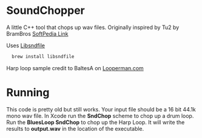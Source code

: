 # SoundChopper
A little C++ tool that chops up wav files. Originally inspired by Tu2 by BramBros [SoftPedia Link](http://www.softpedia.com/get/Multimedia/Audio/Other-AUDIO-Tools/Tu2.shtml)

Uses [Libsndfile](http://brewformulas.org/Libsndfile)
```bash
  brew install libsndfile
```

Harp loop sample credit to BaltesA on [Looperman.com](http://www.looperman.com/loops/detail/101133/blues-harp-loop-groove-120pbm-by-baltesa-free-120bpm-acoustic-harmonica-loop)

# Running
This code is pretty old but still works. Your input file should be a 16 bit 44.1k mono wav file. In Xcode run the **SndChop** scheme to chop up a drum loop. Run the **BluesLoop SndChop** to chop up the Harp Loop. It will write the results to **output.wav** in the location of the executable. 
